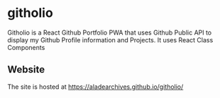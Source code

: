 # githolio
Githolio is a React Github Portfolio PWA that uses Github Public API to display my Github Profile information and Projects. It uses React Class Components
  

## Website
The site is hosted at https://aladearchives.github.io/githolio/ 
 

